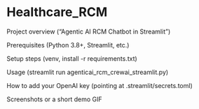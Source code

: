 # Healthcare_RCM

Project overview (“Agentic AI RCM Chatbot in Streamlit”)

Prerequisites (Python 3.8+, Streamlit, etc.)

Setup steps (venv, install -r requirements.txt)

Usage (streamlit run agenticai_rcm_crewai_streamlit.py)

How to add your OpenAI key (pointing at .streamlit/secrets.toml)

Screenshots or a short demo GIF
